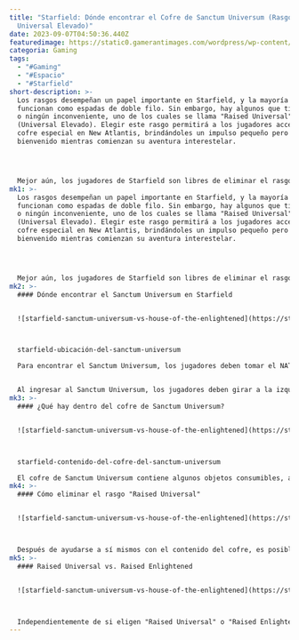 ```yaml
---
title: "Starfield: Dónde encontrar el Cofre de Sanctum Universum (Rasgo
  Universal Elevado)"
date: 2023-09-07T04:50:36.440Z
featuredimage: https://static0.gamerantimages.com/wordpress/wp-content/uploads/wm/2023/08/starfield-sanctum-universum-chest-featured-image.jpg?q=50&fit=contain&w=1140&h=&dpr=1.5
categoria: Gaming
tags:
  - "#Gaming"
  - "#Espacio"
  - "#Starfield"
short-description: >-
  Los rasgos desempeñan un papel importante en Starfield, y la mayoría de ellos
  funcionan como espadas de doble filo. Sin embargo, hay algunos que tienen poco
  o ningún inconveniente, uno de los cuales se llama "Raised Universal"
  (Universal Elevado). Elegir este rasgo permitirá a los jugadores acceder a un
  cofre especial en New Atlantis, brindándoles un impulso pequeño pero
  bienvenido mientras comienzan su aventura interestelar.




  Mejor aún, los jugadores de Starfield son libres de eliminar el rasgo "Raised Universal" inmediatamente después de abrir el cofre de Sanctum Universum, lo que significa que no hay inconvenientes reales en elegir este rasgo. Esta guía cubrirá todos los detalles esenciales, incluyendo cómo encontrar el Sanctum Universum, lo que hay dentro del cofre y cómo eliminar "Raised Universal" una vez que se haya abierto el cofre.
mk1: >-
  Los rasgos desempeñan un papel importante en Starfield, y la mayoría de ellos
  funcionan como espadas de doble filo. Sin embargo, hay algunos que tienen poco
  o ningún inconveniente, uno de los cuales se llama "Raised Universal"
  (Universal Elevado). Elegir este rasgo permitirá a los jugadores acceder a un
  cofre especial en New Atlantis, brindándoles un impulso pequeño pero
  bienvenido mientras comienzan su aventura interestelar.




  Mejor aún, los jugadores de Starfield son libres de eliminar el rasgo "Raised Universal" inmediatamente después de abrir el cofre de Sanctum Universum, lo que significa que no hay inconvenientes reales en elegir este rasgo. Esta guía cubrirá todos los detalles esenciales, incluyendo cómo encontrar el Sanctum Universum, lo que hay dentro del cofre y cómo eliminar "Raised Universal" una vez que se haya abierto el cofre.
mk2: >-
  #### Dónde encontrar el Sanctum Universum en Starfield


  ![starfield-sanctum-universum-vs-house-of-the-enlightened](https://static0.gamerantimages.com/wordpress/wp-content/uploads/2023/08/starfield-sanctum-universum-location.jpg?q=50&fit=crop&w=1500&dpr=1.5 "starfield-sanctum-universum-vs-house-of-the-enlightened")



  starfield-ubicación-del-sanctum-universum

  Para encontrar el Sanctum Universum, los jugadores deben tomar el NAT al Distrito MAST de New Atlantis. Después de bajarse del tren, querrán dirigirse hacia arriba por la rampa frente a ellos hasta llegar a un área al aire libre. Desde aquí, deben girar a la izquierda y luego seguir avanzando pasando algunos árboles y características de agua hasta llegar a un edificio de una sola planta con adornos dorados. Este es el Sanctum Universum.


  Al ingresar al Sanctum Universum, los jugadores deben girar a la izquierda, donde encontrarán un cofre amarillo junto a la pared exterior de una oficina. Al igual que el cofre en la Casa de los Iluminados, el cofre de Sanctum Universum solo aparecerá si los jugadores seleccionaron el rasgo "Raised Universal". Cualquiera que tenga dificultades para encontrar el cofre o el Sanctum Universum puede consultar el video de arriba.
mk3: >-
  #### ¿Qué hay dentro del cofre de Sanctum Universum?


  ![starfield-sanctum-universum-vs-house-of-the-enlightened](https://static0.gamerantimages.com/wordpress/wp-content/uploads/2023/08/starfield-sanctum-universum-chest-contents.jpg?q=50&fit=crop&w=1500&dpr=1.5 "starfield-sanctum-universum-vs-house-of-the-enlightened")



  starfield-contenido-del-cofre-del-sanctum-universum

  El cofre de Sanctum Universum contiene algunos objetos consumibles, así como algunos libros. Los jugadores también encontrarán el "Neocity Urbanwear", un atuendo verde que otorga un 5% de bonificación a la recuperación de oxígeno. Nada dentro del cofre es especialmente valioso, pero considerando que es un botín prácticamente gratuito, hay un fuerte argumento a favor de elegir el rasgo "Raised Universal".
mk4: >-
  #### Cómo eliminar el rasgo "Raised Universal"


  ![starfield-sanctum-universum-vs-house-of-the-enlightened](https://static0.gamerantimages.com/wordpress/wp-content/uploads/2023/08/starfield-remove-raised-universal-trait.jpg?q=50&fit=crop&w=1500&dpr=1.5 "starfield-sanctum-universum-vs-house-of-the-enlightened")



  Después de ayudarse a sí mismos con el contenido del cofre, es posible que los jugadores deseen eliminar el rasgo "Raised Universal", lo cual es bastante fácil de hacer. Todo lo que tendrán que hacer es hablar con Keeper Aquilus y luego elegir la opción "\[Raised Universal] Sé que fui criado en el Sanctum. Pero no estoy seguro de creer más" ("\[Raised Universal] I know I was raised in the Sanctum. But I'm not sure I believe anymore"). Después de hablar un poco más, luego se les dará la opción de eliminar el rasgo eligiendo la opción "\[Remove Raised Universal Trait permanently] Lo siento. Simplemente no creo" ("\[Remove Raised Universal Trait permanently] I'm sorry. I just don't believe").
mk5: >-
  #### Raised Universal vs. Raised Enlightened


  ![starfield-sanctum-universum-vs-house-of-the-enlightened](https://static0.gamerantimages.com/wordpress/wp-content/uploads/2023/09/starfield-sanctum-universum-vs-house-of-the-enlightened.jpg?q=50&fit=crop&w=1500&dpr=1.5 "starfield-sanctum-universum-vs-house-of-the-enlightened")



  Independientemente de si eligen "Raised Universal" o "Raised Enlightened", los jugadores de Starfield obtendrán acceso a un cofre especial. Ninguno de los dos contiene nada especialmente valioso a largo plazo, por lo que aquellos que intentan decidir cuál es la mejor religión en Starfield pueden optar por centrarse en sus ideologías. Los seguidores del Sanctum Universum creen que Dios existe en algún lugar del universo y esperan encontrarlo algún día mientras exploran las estrellas. Los Iluminados son efectivamente ateos, prefiriendo centrarse en los lazos que unen a toda la humanidad.
---
```

